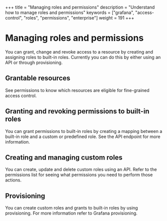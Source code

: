 +++
title = "Managing roles and permissions"
description = "Understand how to manage roles and permissions"
keywords = ["grafana", "access-control", "roles", "permissions", "enterprise"]
weight = 191
+++

# Managing roles and permissions

You can grant, change and revoke access to a resource by creating and assigning roles to built-in roles. Currently you can do this by either using an API or through provisioning. 

## Grantable resources

See permissions to know which resources are eligible for fine-grained access control.

## Granting and revoking permissions to built-in roles

You can grant permissions to built-in roles by creating a mapping between a built-in role and a custom or predefined role. See the API endpoint for more information.

## Creating and managing custom roles

You can create, update and delete custom roles using an API. Refer to the permissions list for seeing what permissions you need to perform those actions.

## Provisioning

You can create custom roles and grants to built-in roles by using provisioning. For more information refer to Grafana provisioning.
 
